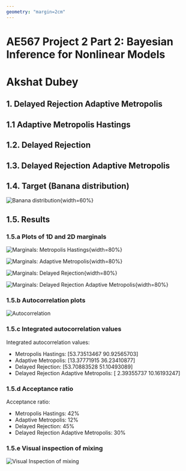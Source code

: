 ```yaml
---
geometry: "margin=2cm"
---
```


# AE567 Project 2 Part 2: Bayesian Inference for Nonlinear Models

# Akshat Dubey

## 1. Delayed Rejection Adaptive Metropolis

## 1.1 Adaptive Metropolis Hastings

## 1.2. Delayed Rejection

## 1.3. Delayed Rejection Adaptive Metropolis

## 1.4. Target (Banana distribution)

![Banana distribution](figs/banana.svg){width=60%}

## 1.5. Results

### 1.5.a Plots of 1D and 2D marginals

![Marginals: Metropolis Hastings](figs/marginal_Metropolis%20Hastings.svg){width=80%}

![Marginals: Adaptive Metropolis](figs/marginal_Adaptive%20Metropolis.svg){width=80%}

![Marginals: Delayed Rejection](figs/marginal_Delayed%20Rejection.svg){width=80%}

![Marginals: Delayed Rejection Adaptive Metropolis](figs/marginal_Delayed%20Rejection%20Adaptive%20Metropolis.svg){width=80%}

### 1.5.b Autocorrelation plots

![Autocorrelation](figs/autocorrelation.svg)

### 1.5.c Integrated autocorrelation values

Integrated autocorrelation values:

- Metropolis Hastings: [53.73513467 90.92565703]
- Adaptive Metropolis: [13.37771915 36.23410877]
- Delayed Rejection: [53.70883528 51.10493089]
- Delayed Rejection Adaptive Metropolis: [ 2.39355737 10.16193247]

### 1.5.d Acceptance ratio

Acceptance ratio:

- Metropolis Hastings: 42%
- Adaptive Metropolis: 12%
- Delayed Rejection: 45%
- Delayed Rejection Adaptive Metropolis: 30%

### 1.5.e Visual inspection of mixing

![Visual Inspection of mixing](figs/inspection.svg)
